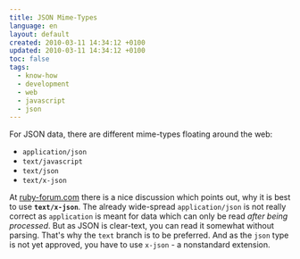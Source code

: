```yaml
---
title: JSON Mime-Types
language: en
layout: default
created: 2010-03-11 14:34:12 +0100
updated: 2010-03-11 14:34:12 +0100
toc: false
tags:
  - know-how
  - development
  - web
  - javascript
  - json
---
```

For JSON data, there are different mime-types floating around the web:

* `application/json`
* `text/javascript`
* `text/json`
* `text/x-json`

At [ruby-forum.com](http://www.ruby-forum.com/topic/94728#193035) there is a nice discussion which points out, why it
is best to use **`text/x-json`**. The already wide-spread `application/json` is not really correct as `application` is
meant for data which can only be read *after being processed*. But as JSON is clear-text, you can read it somewhat
without parsing. That's why the `text` branch is to be preferred. And as the `json` type is not yet approved, you have
to use `x-json` - a nonstandard extension.
